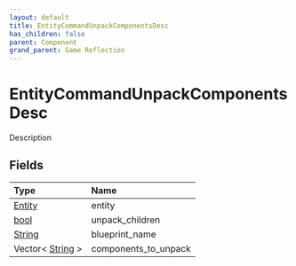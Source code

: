 ```yaml
---
layout: default
title: EntityCommandUnpackComponentsDesc
has_children: false
parent: Component
grand_parent: Game Reflection
---
```

# EntityCommandUnpackComponentsDesc
Description 

## Fields

| Type | Name |
|:----------|:--------------|
| [Entity](/riftbreaker-wiki/docs/game-reflection/classes/entity/) | entity |
| [bool](/riftbreaker-wiki/docs/game-reflection/components/bool/) | unpack_children |
| [String](/riftbreaker-wiki/docs/game-reflection/components/string/) | blueprint_name |
| Vector< [String](/riftbreaker-wiki/docs/game-reflection/components/string/) > | components_to_unpack |

